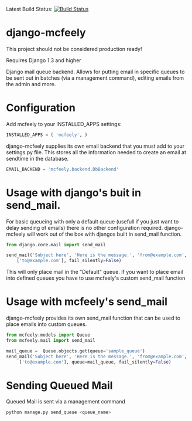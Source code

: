 Latest Build Status: [![Build Status](https://travis-ci.org/Khabi/django-mcfeely.png?branch=master)](https://travis-ci.org/Khabi/django-mcfeely)

django-mcfeely
==============

This project should not be considered production ready!

Requires Django 1.3 and higher

Django mail queue backend.  Allows for putting email in specific queues to be sent out in batches (via a management command), editing emails from the admin and more.


Configuration
==============

Add mcfeely to your INSTALLED_APPS settings:
```python
INSTALLED_APPS = ( 'mcfeely', )
```

django-mcfeely supplies its own email backend that you must add to your settings.py file.  This stores all the information needed to create an email at sendtime in the database.
```python
EMAIL_BACKEND = 'mcfeely.backend.DbBackend'
```

Usage with django's buit in send_mail.
==============
For basic queueing with only a default queue (usefull if you just want to delay sending of emails) there is no other configuration required.  django-mcfeely will work out of the box with djangos built in send_mail function.
```python
from django.core.mail import send_mail

send_mail('Subject here', 'Here is the message.', 'from@example.com',
    ['to@example.com'], fail_silently=False)
```

This will only place mail in the "Default" queue.  If you want to place email into defined queues you have to use mcfeely's custom send_mail function

Usage with mcfeely's send_mail 
===============
django-mcfeely provides its own send_mail function that can be used to place emails into custom queues.

```python
from mcfeely.models import Queue
from mcfeely.mail import send_mail

mail_queue =  Queue.objects.get(queue='sample_queue')
send_mail('Subject here', 'Here is the message.', 'from@example.com',
     ['to@example.com'], queue=mail_queue, fail_silently=False)
```

Sending Queued Mail
===============
Queued Mail is sent via a management command
```bash
python manage.py send_queue <queue_name>
```
